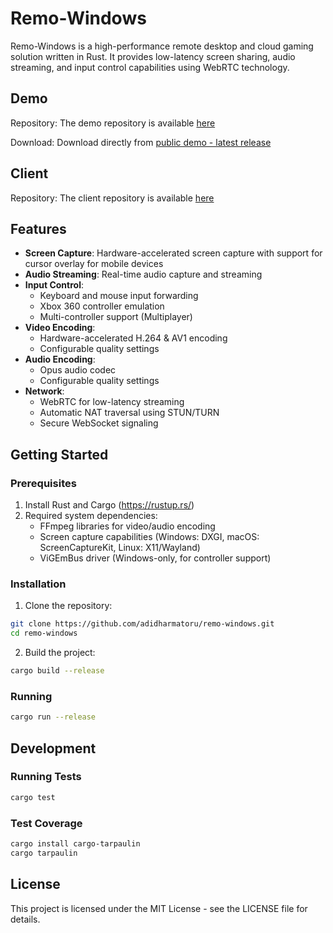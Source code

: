 # Remo-Windows

Remo-Windows is a high-performance remote desktop and cloud gaming solution written in Rust. It provides low-latency screen sharing, audio streaming, and input control capabilities using WebRTC technology.

## Demo

Repository:
The demo repository is available [here](https://github.com/adidharmatoru/remo-windows)

Download:
Download directly from [public demo - latest release](https://github.com/adidharmatoru/remo-windows/releases/download/demo/remo.zip)

## Client

Repository:
The client repository is available [here](https://github.com/adidharmatoru/remo)

## Features

- **Screen Capture**: Hardware-accelerated screen capture with support for cursor overlay for mobile devices
- **Audio Streaming**: Real-time audio capture and streaming
- **Input Control**: 
  - Keyboard and mouse input forwarding
  - Xbox 360 controller emulation
  - Multi-controller support (Multiplayer)
- **Video Encoding**:
  - Hardware-accelerated H.264 & AV1 encoding
  - Configurable quality settings
- **Audio Encoding**:
  - Opus audio codec
  - Configurable quality settings
- **Network**:
  - WebRTC for low-latency streaming
  - Automatic NAT traversal using STUN/TURN
  - Secure WebSocket signaling

## Getting Started

### Prerequisites

1. Install Rust and Cargo (https://rustup.rs/)
2. Required system dependencies:
   - FFmpeg libraries for video/audio encoding
   - Screen capture capabilities (Windows: DXGI, macOS: ScreenCaptureKit, Linux: X11/Wayland)
   - ViGEmBus driver (Windows-only, for controller support)

### Installation

1. Clone the repository:
```bash
git clone https://github.com/adidharmatoru/remo-windows.git
cd remo-windows
```

2. Build the project:
```bash
cargo build --release
```

### Running

```bash
cargo run --release
```

## Development

### Running Tests

```bash
cargo test
```

### Test Coverage

```bash
cargo install cargo-tarpaulin
cargo tarpaulin
```

## License

This project is licensed under the MIT License - see the LICENSE file for details.